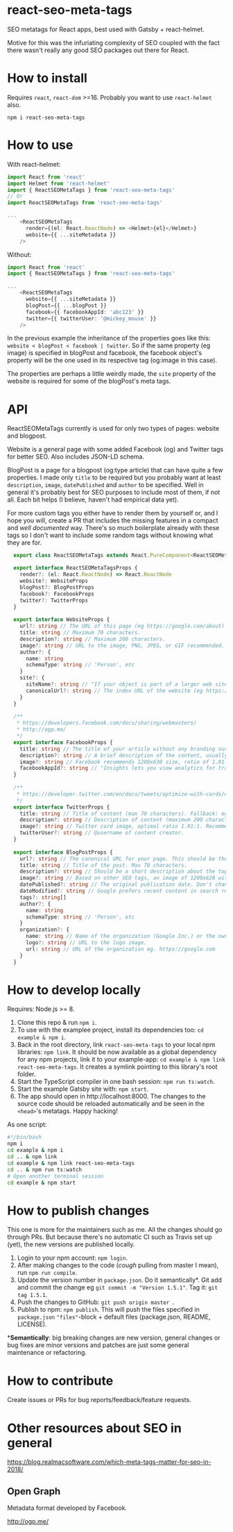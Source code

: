 # react-seo-meta-tags

SEO metatags for React apps, best used with Gatsby + react-helmet.

Motive for this was the infuriating complexity of SEO coupled with the fact there wasn't really any good SEO packages out there for React.

# How to install

Requires `react`, `react-dom` >=16. Probably you want to use `react-helmet` also.
```
npm i react-seo-meta-tags
```

# How to use

With react-helmet:
```ts
import React from 'react'
import Helmet from 'react-helmet'
import { ReactSEOMetaTags } from 'react-seo-meta-tags'
// Or
import ReactSEOMetaTags from 'react-seo-meta-tags'

...
    <ReactSEOMetaTags
      render={(el: React.ReactNode) => <Helmet>{el}</Helmet>}
      website={{ ...siteMetadata }}
    />
```

Without:
```ts
import React from 'react'
import { ReactSEOMetaTags } from 'react-seo-meta-tags'

...
    <ReactSEOMetaTags
      website={{ ...siteMetadata }}
      blogPost={{ ...blogPost }}
      facebook={{ facebookAppId: 'abc123' }}
      twitter={{ twitterUser: '@mickey_mouse' }}
    />
```

In the previous example the inheritance of the properties goes like this: `website < blogPost < facebook | twitter`. So if the same property (eg image) is specified in blogPost and facebook, the facebook object's property will be the one used in its respective tag (og:image in this case).

The properties are perhaps a little weirdly made, the `site` property of the website is required for some of the blogPost's meta tags.

# API

ReactSEOMetaTags currently is used for only two types of pages: website and blogpost.

Website is a general page with some added Facebook (og) and Twitter tags for better SEO. Also includes JSON-LD schema.

BlogPost is a page for a blogpost (og:type article) that can have quite a few properties. I made only `title` to be required but you probably want at least `description`, `image`, `datePublished` and `author` to be specified. Well in general it's probably best for SEO purposes to include most of them, if not all. Each bit helps (I believe, haven't had empirical data yet).

For more custom tags you either have to render them by yourself or, and I hope you will, create a PR that includes the missing features in a compact and *well documented* way. There's so much boilerplate already with these tags so I don't want to include some random tags without knowing what they are for.

```ts
  export class ReactSEOMetaTags extends React.PureComponent<ReactSEOMetaTagsProps> {}

  export interface ReactSEOMetaTagsProps {
    render?: (el: React.ReactNode) => React.ReactNode
    website?: WebsiteProps
    blogPost?: BlogPostProps
    facebook?: FacebookProps
    twitter?: TwitterProps
  }
  
  export interface WebsiteProps {
    url?: string // The URL of this page (eg https://google.com/about)
    title: string // Maximum 70 characters.
    description?: string // Maximum 200 characters.
    image?: string // URL to the image, PNG, JPEG, or GIF recommended.
    author?: {
      name: string
      schemaType: string // 'Person', etc
    }
    site?: {
      siteName?: string // "If your object is part of a larger web site, the name which should be displayed for the overall site. e.g., "IMDb"."
      canonicalUrl?: string // The index URL of the website (eg https://google.com), used for BlogPosting JSON-LD schema.
    }
  }
  
  /**
   * https://developers.facebook.com/docs/sharing/webmasters/
   * http://ogp.me/
   */
  export interface FacebookProps {
    title: string // The title of your article without any branding such as your site name.
    description?: string // A brief description of the content, usually between 2 and 4 sentences.
    image?: string // Facebook recommends 1200x630 size, ratio of 1.91:1. PNG, JPEG, or GIF.
    facebookAppId?: string // "Insights lets you view analytics for traffic to your site from Facebook."
  }
  
  /**
   * https://developer.twitter.com/en/docs/tweets/optimize-with-cards/overview/markup.html
   */
  export interface TwitterProps {
    title: string // Title of content (max 70 characters). Fallback: og:title.
    description?: string // Description of content (maximum 200 characters). Fallback: og:description.
    image?: string // Twitter card image, optimal ratio 1.91:1. Recommended: 1200x628. PNG, JPEG, or GIF. Fallback: og:image.
    twitterUser?: string // @username of content creator.
  }
  
  export interface BlogPostProps {
    url?: string // The canonical URL for your page. This should be the undecorated URL, without session variables, user identifying parameters, or counters.
    title: string // Title of the post. Max 70 characters.
    description?: string // Should be a short description about the topic, <=200 words. Mainly for SEO purposes.
    image?: string // Based on other SEO tags, an image of 1200x628 with 1.91:1 ratio in PNG, JPEG, or GIF is the optimum.
    datePublished?: string // The original publication date. Don't change arbitrarily, Google might downrank you.
    dateModified?: string // Google prefers recent content in search results and also users are more likely to click a recent article
    tags?: string[]
    author?: {
      name: string
      schemaType: string // 'Person', etc
    }
    organization?: {
      name: string // Name of the organization (Google Inc.) or the owner of the website (Larry Page).
      logo?: string // URL to the logo image.
      url: string // URL of the organization eg. https://google.com
    }
  }
```

# How to develop locally

Requires: Node.js >= 8.

1) Clone this repo & run `npm i`.
2) To use with the examplee project, install its dependencies too: `cd example & npm i`.
3) Back in the root directory, link `react-seo-meta-tags` to your local npm libraries: `npm link`. It should be now available as a global dependency for any npm projects, link it to your example-app: `cd example & npm link react-seo-meta-tags`. It creates a symlink pointing to this library's root folder.
4) Start the TypeScript compiler in one bash session: `npm run ts:watch`.
5) Start the example Gatsby site with: `npm start`.
6) The app should open in http://localhost:8000. The changes to the source code should be reloaded automatically and be seen in the `<head>`'s metatags. Happy hacking!

As one script:
```bash
#!/bin/bash
npm i
cd example & npm i
cd .. & npm link
cd example & npm link react-seo-meta-tags
cd .. & npm run ts:watch
# Open another terminal session
cd example & npm start
```

# How to publish changes

This one is more for the maintainers such as me. All the changes should go through PRs. But because there's no automatic CI such as Travis set up (yet), the new versions are published locally.

1) Login to your npm account: `npm login`.
2) After making changes to the code (*cough* pulling from master I mean), run `npm run compile`.
3) Update the version number in `package.json`. Do it semantically\*. Git add and commit the change eg `git commit -m "Version 1.5.1"`. Tag it: `git tag 1.5.1`.
4) Push the changes to GitHub: `git push origin master `.
5) Publish to npm: `npm publish`. This will push the files specified in `package.json` `"files"`-block + default files (package.json, README, LICENSE).

\***Semantically**: big breaking changes are new version, general changes or bug fixes are minor versions and patches are just some general maintenance or refactoring.

# How to contribute

Create issues or PRs for bug reports/feedback/feature requests.

# Other resources about SEO in general

https://blog.realmacsoftware.com/which-meta-tags-matter-for-seo-in-2018/

## Open Graph

Metadata format developed by Facebook.

http://ogp.me/

